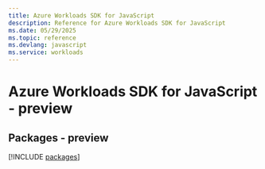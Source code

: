```yaml
---
title: Azure Workloads SDK for JavaScript
description: Reference for Azure Workloads SDK for JavaScript
ms.date: 05/29/2025
ms.topic: reference
ms.devlang: javascript
ms.service: workloads
---
```

# Azure Workloads SDK for JavaScript - preview
## Packages - preview
[!INCLUDE [packages](workloads-index.md)]